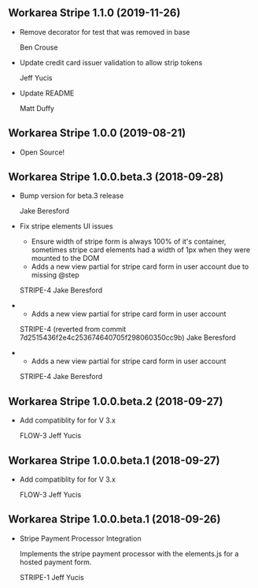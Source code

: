 Workarea Stripe 1.1.0 (2019-11-26)
--------------------------------------------------------------------------------

*   Remove decorator for test that was removed in base

    Ben Crouse

*   Update credit card issuer validation to allow strip tokens

    Jeff Yucis

*   Update README

    Matt Duffy



Workarea Stripe 1.0.0 (2019-08-21)
--------------------------------------------------------------------------------

*   Open Source!



Workarea Stripe 1.0.0.beta.3 (2018-09-28)
--------------------------------------------------------------------------------

*   Bump version for beta.3 release

    Jake Beresford

*   Fix stripe elements UI issues

    * Ensure width of stripe form is always 100% of it's container, sometimes stripe card elements had a width of 1px when they were mounted to the DOM
    * Adds a new view partial for stripe card form in user account due to missing @step

    STRIPE-4
    Jake Beresford

*   * Adds a new view partial for stripe card form in user account

    STRIPE-4 (reverted from commit 7d2515436f2e4c253674640705f298060350cc9b)
    Jake Beresford

*   * Adds a new view partial for stripe card form in user account

    STRIPE-4
    Jake Beresford



Workarea Stripe 1.0.0.beta.2 (2018-09-27)
--------------------------------------------------------------------------------

*   Add compatiblity for for V 3.x

    FLOW-3
    Jeff Yucis



Workarea Stripe 1.0.0.beta.1 (2018-09-27)
--------------------------------------------------------------------------------

*   Add compatiblity for for V 3.x

    FLOW-3
    Jeff Yucis



Workarea Stripe 1.0.0.beta.1 (2018-09-26)
--------------------------------------------------------------------------------

*   Stripe Payment Processor Integration

    Implements the stripe payment processor with the elements.js
    for a hosted payment form.

    STRIPE-1
    Jeff Yucis



